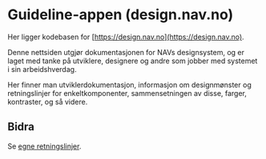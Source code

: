 # Guideline-appen (design.nav.no)

Her ligger kodebasen for [https://design.nav.no](https://design.nav.no).

Denne nettsiden utgjør dokumentasjonen for NAVs designsystem, og er laget med tanke på utviklere,
designere og andre som jobber med systemet i sin arbeidshverdag.

Her finner man utviklerdokumentasjon, informasjon om designmønster og retningslinjer for
enkeltkomponenter, sammensetningen av disse, farger, kontraster, og så videre.

## Bidra

Se [egne retningslinjer](https://github.com/navikt/nav-frontend-moduler/blob/master/guideline-app/CONTRIBUTING.md).
